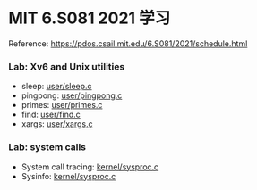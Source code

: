 # MIT 6.S081 2021 学习

Reference: https://pdos.csail.mit.edu/6.S081/2021/schedule.html

### Lab: Xv6 and Unix utilities

- sleep: [user/sleep.c](./user/sleep.c)
- pingpong: [user/pingpong.c](./user/pingpong.c)
- primes: [user/primes.c](./user/primes.c)
- find: [user/find.c](./user/find.c)
- xargs: [user/xargs.c](./user/xargs.c)

### Lab: system calls

- System call tracing: [kernel/sysproc.c](./kernel/sysproc.c)
- Sysinfo: [kernel/sysproc.c](./kernel/sysproc.c)
